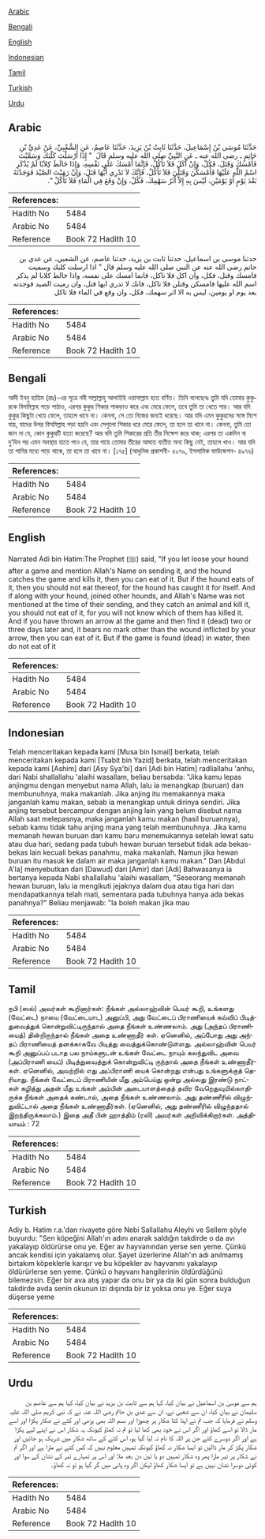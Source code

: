 [Arabic](#arabic)

[Bengali](#bengali)

[English](#english)

[Indonesian](#indonesian)

[Tamil](#tamil)

[Turkish](#turkish)

[Urdu](#urdu)

## Arabic


<div dir="rtl" lang="ar" style={{fontSize:'larger',backgroundColor:'#f8f9fa',padding:20}}>
حَدَّثَنَا مُوسَى بْنُ إِسْمَاعِيلَ، حَدَّثَنَا ثَابِتُ بْنُ يَزِيدَ، حَدَّثَنَا عَاصِمٌ، عَنِ الشَّعْبِيِّ، عَنْ عَدِيِّ بْنِ حَاتِمٍ ـ رضى الله عنه ـ عَنِ النَّبِيِّ صلى الله عليه وسلم قَالَ ‏ "‏ إِذَا أَرْسَلْتَ كَلْبَكَ وَسَمَّيْتَ فَأَمْسَكَ وَقَتَلَ، فَكُلْ، وَإِنْ أَكَلَ فَلاَ تَأْكُلْ، فَإِنَّمَا أَمْسَكَ عَلَى نَفْسِهِ، وَإِذَا خَالَطَ كِلاَبًا لَمْ يُذْكَرِ اسْمُ اللَّهِ عَلَيْهَا فَأَمْسَكْنَ وَقَتَلْنَ فَلاَ تَأْكُلْ، فَإِنَّكَ لاَ تَدْرِي أَيُّهَا قَتَلَ، وَإِنْ رَمَيْتَ الصَّيْدَ فَوَجَدْتَهُ بَعْدَ يَوْمٍ أَوْ يَوْمَيْنِ، لَيْسَ بِهِ إِلاَّ أَثَرُ سَهْمِكَ، فَكُلْ، وَإِنْ وَقَعَ فِي الْمَاءِ فَلاَ تَأْكُلْ ‏"‏‏.‏
</div>
<div style={{backgroundColor:'#f8f9fa',padding:20, marginBottom: 10}}><table> <thead> <tr> <th>References:</th> <th></th> </tr> </thead> <tbody><tr><td>Hadith No</td><td>5484</td></tr><tr><td>Arabic No</td><td>5484</td></tr><tr><td>Reference</td><td>Book 72 Hadith 10</td></tr></tbody></table></div>


<div dir="rtl" lang="ar" style={{fontSize:'larger',backgroundColor:'#f8f9fa',padding:20}}>
حدثنا موسى بن اسماعيل، حدثنا ثابت بن يزيد، حدثنا عاصم، عن الشعبي، عن عدي بن حاتم رضى الله عنه عن النبي صلى الله عليه وسلم قال " اذا ارسلت كلبك وسميت فامسك وقتل، فكل، وان اكل فلا تاكل، فانما امسك على نفسه، واذا خالط كلابا لم يذكر اسم الله عليها فامسكن وقتلن فلا تاكل، فانك لا تدري ايها قتل، وان رميت الصيد فوجدته بعد يوم او يومين، ليس به الا اثر سهمك، فكل، وان وقع في الماء فلا تاكل
</div>
<div style={{backgroundColor:'#f8f9fa',padding:20, marginBottom: 10}}><table> <thead> <tr> <th>References:</th> <th></th> </tr> </thead> <tbody><tr><td>Hadith No</td><td>5484</td></tr><tr><td>Arabic No</td><td>5484</td></tr><tr><td>Reference</td><td>Book 72 Hadith 10</td></tr></tbody></table></div>

## Bengali


<div dir="ltr" lang="bn" style={{fontSize:'larger',backgroundColor:'#f8f9fa',padding:20}}>
আদী ইবনু হাতিম (রাঃ)-এর সূত্রে নবী সাল্লাল্লাহু আলাইহি ওয়াসাল্লাম হতে বর্ণিত। তিনি বলেছেনঃ তুমি যদি তোমার কুকুরকে বিসমিল্লাহ পড়ে পাঠাও, এরপর কুকুর শিকার পাকড়াও করে এবং মেরে ফেলে, তবে তুমি তা খেতে পার। আর যদি কুকুর কিছুটা খেয়ে ফেলে, তাহলে খাবে না। কেননা, সে তো নিজের জন্যই ধরেছে। আর যদি এমন কুকুরদের সঙ্গে মিশে যায়, যাদের উপর বিসমিল্লাহ পড়া হয়নি এবং সেগুলো শিকার ধরে মেরে ফেলে, তা হলে তা খাবে না। কেননা, তুমি তো জান না যে, কোন কুকুরটি হত্যা করেছে? আর যদি তুমি শিকারের প্রতি তীর নিক্ষেপ করে থাক; এরপর তা একদিন বা দু’দিন পর এমন অবস্থায় হাতে পাও যে, তার গায়ে তোমার তীরের আঘাত ব্যতীত অন্য কিছু নেই, তাহলে খাও। আর যদি তা পানির মধ্যে পড়ে থাকে, তা হলে তা খাবে না। [১৭৫] (আধুনিক প্রকাশনী- ৫০৭৯, ইসলামিক ফাউন্ডেশন- ৪৯৭৬)
</div>
<div style={{backgroundColor:'#f8f9fa',padding:20, marginBottom: 10}}><table> <thead> <tr> <th>References:</th> <th></th> </tr> </thead> <tbody><tr><td>Hadith No</td><td>5484</td></tr><tr><td>Arabic No</td><td>5484</td></tr><tr><td>Reference</td><td>Book 72 Hadith 10</td></tr></tbody></table></div>

## English


<div dir="ltr" lang="en" style={{fontSize:'larger',backgroundColor:'#f8f9fa',padding:20}}>
Narrated Adi bin Hatim:The Prophet (ﷺ) said, "If you let loose your hound after a game and mention Allah's Name on sending it, and the hound catches the game and kills it, then you can eat of it. But if the hound eats of it, then you should not eat thereof, for the hound has caught it for itself. And if along with your hound, joined other hounds, and Allah's Name was not mentioned at the time of their sending, and they catch an animal and kill it, you should not eat of it, for you will not know which of them has killed it. And if you have thrown an arrow at the game and then find it (dead) two or three days later and, it bears no mark other than the wound inflicted by your arrow, then you can eat of it. But if the game is found (dead) in water, then do not eat of it
</div>
<div style={{backgroundColor:'#f8f9fa',padding:20, marginBottom: 10}}><table> <thead> <tr> <th>References:</th> <th></th> </tr> </thead> <tbody><tr><td>Hadith No</td><td>5484</td></tr><tr><td>Arabic No</td><td>5484</td></tr><tr><td>Reference</td><td>Book 72 Hadith 10</td></tr></tbody></table></div>

## Indonesian


<div dir="ltr" lang="id" style={{fontSize:'larger',backgroundColor:'#f8f9fa',padding:20}}>
Telah menceritakan kepada kami [Musa bin Ismail] berkata, telah menceritakan kepada kami [Tsabit bin Yazid] berkata, telah menceritakan kepada kami [Ashim] dari [Asy Sya'bi] dari [Adi bin Hatim] radliallahu 'anhu, dari Nabi shallallahu 'alaihi wasallam, beliau bersabda: "Jika kamu lepas anjingmu dengan menyebut nama Allah, lalu ia menangkap (buruan) dan membunuhnya, maka makanlah. Jika anjing itu memakannya maka janganlah kamu makan, sebab ia menangkap untuk dirinya sendiri. Jika anjing tersebut bercampur dengan anjing lain yang belum disebut nama Allah saat melepasnya, maka janganlah kamu makan (hasil buruannya), sebab kamu tidak tahu anjing mana yang telah membunuhnya. Jika kamu memanah hewan buruan dan kamu baru menemukannya setelah lewat satu atau dua hari, sedang pada tubuh hewan buruan tersebut tidak ada bekas-bekas lain kecuali bekas panahmu, maka makanlah. Namun jika hewan buruan itu masuk ke dalam air maka janganlah kamu makan." Dan [Abdul A'la] menyebutkan dari [Dawud] dari [Amir] dari [Adi] Bahwasanya ia bertanya kepada Nabi shallallahu 'alaihi wasallam, "Seseorang memanah hewan buruan, lalu ia mengikuti jejaknya dalam dua atau tiga hari dan mendapatkannya telah mati, sementara pada tubuhnya hanya ada bekas panahnya?" Beliau menjawab: "Ia boleh makan jika mau
</div>
<div style={{backgroundColor:'#f8f9fa',padding:20, marginBottom: 10}}><table> <thead> <tr> <th>References:</th> <th></th> </tr> </thead> <tbody><tr><td>Hadith No</td><td>5484</td></tr><tr><td>Arabic No</td><td>5484</td></tr><tr><td>Reference</td><td>Book 72 Hadith 10</td></tr></tbody></table></div>

## Tamil


<div dir="ltr" lang="ta" style={{fontSize:'larger',backgroundColor:'#f8f9fa',padding:20}}>
நபி (ஸல்) அவர்கள் கூறினார்கள்: நீங்கள் அல்லாஹ்வின் பெயர் கூறி, உங்களது (வேட்டை) நாயை (வேட்டையாட) அனுப்பி, அது வேட்டைப் பிராணியைக் கவ்விப் பிடித்துவைத்துக் கொன்றுவிட்டிருந்தால் அதை நீங்கள் உண்ணலாம். அது (அந்தப் பிராணியைத்) தின்றிருந்தால் நீங்கள் அதை உண்ணாதீர் கள். ஏனெனில், அப்போது அது அந்தப் பிராணியைத் தனக்காகவே பிடித்து வைத்துக்கொண்டுள்ளது. அல்லாஹ்வின் பெயர் கூறி அனுப்பப் படாத பல நாய்களுடன் உங்கள் வேட்டை நாயும் கலந்துவிட அவை (அப்பிராணி யைப்) பிடித்துவைத்துக் கொன்றுவிட்டி ருந்தால் அதை நீங்கள் உண்ணாதீர்கள். ஏனெனில், அவற்றில் எது அப்பிராணி யைக் கொன்றது என்பது உங்களுக்குத் தெரியாது. நீங்கள் வேட்டைப் பிராணியின் மீது அம்பெய்து ஒன்று அல்லது இரண்டு நாட்கள் கழித்து அதன் மீது உங்கள் அம்பின் அடையாளத்தைத் தவிர வேறெதுவுமில்லாதிருக்க நீங்கள் அதைக் கண்டால், அதை நீங்கள் உண்ணலாம். அது தண்ணீரில் விழுந்துவிட்டால் அதை நீங்கள் உண்ணாதீர்கள். (ஏனெனில், அது தண்ணீரில் விழுந்ததால் இறந்திருக்கலாம்.) இதை அதீ பின் ஹாத்திம் (ரலி) அவர்கள் அறிவிக்கிறார்கள். அத்தியாயம் : 72
</div>
<div style={{backgroundColor:'#f8f9fa',padding:20, marginBottom: 10}}><table> <thead> <tr> <th>References:</th> <th></th> </tr> </thead> <tbody><tr><td>Hadith No</td><td>5484</td></tr><tr><td>Arabic No</td><td>5484</td></tr><tr><td>Reference</td><td>Book 72 Hadith 10</td></tr></tbody></table></div>

## Turkish


<div dir="ltr" lang="tr" style={{fontSize:'larger',backgroundColor:'#f8f9fa',padding:20}}>
Adiy b. Hatim r.a.'dan rivayete göre Nebi Sallallahu Aleyhi ve Sellem şöyle buyurdu: "Sen köpeğini Allah'ın adını anarak saldığın takdirde o da avı yakalayıp öldürürse onu ye. Eğer av hayvanından yerse sen yeme. Çünkü ancak kendisi için yakalamış olur. Şayet üzerlerine Allah'ın adı anılmamış birtakım köpeklerle karışır ve bu köpekler av hayvanını yakalayıp öldürürlerse sen yeme. Çünkü o hayvanı hangilerinin öldürdüğünü bilemezsin. Eğer bir ava atış yapar da onu bir ya da iki gün sonra bulduğun takdirde avda senin okunun izi dışında bir iz yoksa onu ye. Eğer suya düşerse yeme
</div>
<div style={{backgroundColor:'#f8f9fa',padding:20, marginBottom: 10}}><table> <thead> <tr> <th>References:</th> <th></th> </tr> </thead> <tbody><tr><td>Hadith No</td><td>5484</td></tr><tr><td>Arabic No</td><td>5484</td></tr><tr><td>Reference</td><td>Book 72 Hadith 10</td></tr></tbody></table></div>

## Urdu


<div dir="rtl" lang="ur" style={{fontSize:'larger',backgroundColor:'#f8f9fa',padding:20}}>
ہم سے موسیٰ بن اسماعیل نے بیان کیا، کہا ہم سے ثابت بن یزید نے بیان کیا، کہا ہم سے عاصم بن سلیمان نے بیان کیا، ان سے شعبی نے، ان سے عدی بن حاتم رضی اللہ عنہ نے کہ نبی کریم صلی اللہ علیہ وسلم نے فرمایا کہ جب تم نے اپنا کتا شکار پر چھوڑا اور بسم اللہ بھی پڑھی اور کتے نے شکار پکڑا اور اسے مار ڈالا تو اسے کھاؤ اور اگر اس نے خود بھی کھا لیا تو تم نہ کھاؤ کیونکہ یہ شکار اس نے اپنے لیے پکڑا ہے اور اگر دوسرے کتے جن پر اللہ کا نام نہ لیا گیا ہو، اس کتے کے ساتھ شکار میں شریک ہو جائیں اور شکار پکڑ کر مار ڈالیں تو ایسا شکار نہ کھاؤ کیونکہ تمہیں معلوم نہیں کہ کس کتے نے مارا ہے اور اگر تم نے شکار پر تیر مارا پھر وہ شکار تمہیں دو یا تین دن بعد ملا اور اس پر تمہارے تیر کے نشان کے سوا اور کوئی دوسرا نشان نہیں ہے تو ایسا شکار کھاؤ لیکن اگر وہ پانی میں گر گیا ہو تو نہ کھاؤ۔
</div>
<div style={{backgroundColor:'#f8f9fa',padding:20, marginBottom: 10}}><table> <thead> <tr> <th>References:</th> <th></th> </tr> </thead> <tbody><tr><td>Hadith No</td><td>5484</td></tr><tr><td>Arabic No</td><td>5484</td></tr><tr><td>Reference</td><td>Book 72 Hadith 10</td></tr></tbody></table></div>